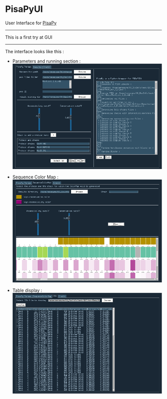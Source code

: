 # PisaPyUI
User Interface for [PisaPy](https://github.com/hocinebib/PisaPy)

---

This is a first try at GUI

---

The interface looks like this :
* Parameters and running section :
![PisaPyUI](img/PisaPyUI_screenshot.png)

* Sequence Color Map :
![SeqColorMap](img/PisaPyUI_screenshot2.png)

* Table display :
![SeqColorMap](img/PisaPyUI_screenshot3.png)